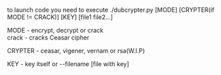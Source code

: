 to launch code you need to execute
./dubcrypter.py [MODE] [CRYPTER(if MODE != CRACK)] [KEY] [file1 file2...]


MODE -
    encrypt, decrypt or crack    
    crack - cracks Ceasar cipher


CRYPTER -
    ceasar, vigener, vernam or rsa(W.I.P)


KEY - 
    key itself or --filename [file with key]


